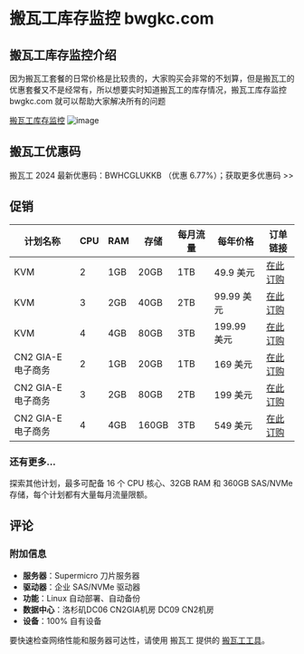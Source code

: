 # 搬瓦工库存监控 bwgkc.com

## 搬瓦工库存监控介绍

因为搬瓦工套餐的日常价格是比较贵的，大家购买会非常的不划算，但是搬瓦工的优惠套餐又不是经常有，所以想要实时知道搬瓦工的库存情况，搬瓦工库存监控 bwgkc.com 就可以帮助大家解决所有的问题

[搬瓦工库存监控](https://bwgkc.com)
![image](https://imgc.cc/2024/10/21/67156e54a9aff.png)

## 搬瓦工优惠码

搬瓦工 2024 最新优惠码：BWHCGLUKKB （优惠 6.77%）；获取更多优惠码 >>

## 促销

| 计划名称 | CPU | RAM | 存储 | 每月流量 | 每年价格 | 订单链接 |
|----------------|-----|----------|---------------| ----------------|-----------------|-------------------------------------------------------|
| KVM | 2 | 1GB | 20GB | 1TB | 49.9 美元 | [在此订购](https://bwh81.net/aff.php?aff=31591&pid=44)|
| KVM | 3 | 2GB | 40GB | 2TB | 99.99 美元 | [在此订购](https://bwh81.net/aff.php?aff=31591&pid=45) |
| KVM | 4 | 4GB | 80GB | 3TB | 199.99 美元 | [在此订购](https://bwh81.net/aff.php?aff=31591&pid=46)|
| CN2 GIA-E 电子商务 | 2 | 1GB | 20GB | 1TB | 169 美元 | [在此订购](https://bwh81.net/aff.php?aff=31591&pid=87)|
| CN2 GIA-E 电子商务 | 3 | 2GB | 80GB | 2TB | 199 美元 | [在此订购](https://bwh81.net/aff.php?aff=31591&pid=88)|
| CN2 GIA-E 电子商务 | 4 | 4GB | 160GB| 3TB | 549 美元 | [在此订购](https://bwh81.net/aff.php?aff=31591&pid=89)|

### 还有更多...
探索其他计划，最多可配备 16 个 CPU 核心、32GB RAM 和 360GB SAS/NVMe 存储，每个计划都有大量每月流量限额。

## 评论

### 附加信息
- **服务器**：Supermicro 刀片服务器
- **驱动器**：企业 SAS/NVMe 驱动器
- **功能**：Linux 自动部署、自动备份
- **数据中心**：洛杉矶DC06 CN2GIA机房 DC09 CN2机房
- **设备**：100% 自有设备

要快速检查网络性能和服务器可达性，请使用 搬瓦工 提供的 [搬瓦工工具](https://ping.pe/)。
